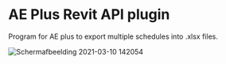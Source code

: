 # AE Plus Revit API plugin
Program for AE plus to export multiple schedules into .xlsx files. 

![Schermafbeelding 2021-03-10 142054](https://user-images.githubusercontent.com/39960806/111767832-780d8500-88a7-11eb-9355-dec7a0eebd0f.png)


